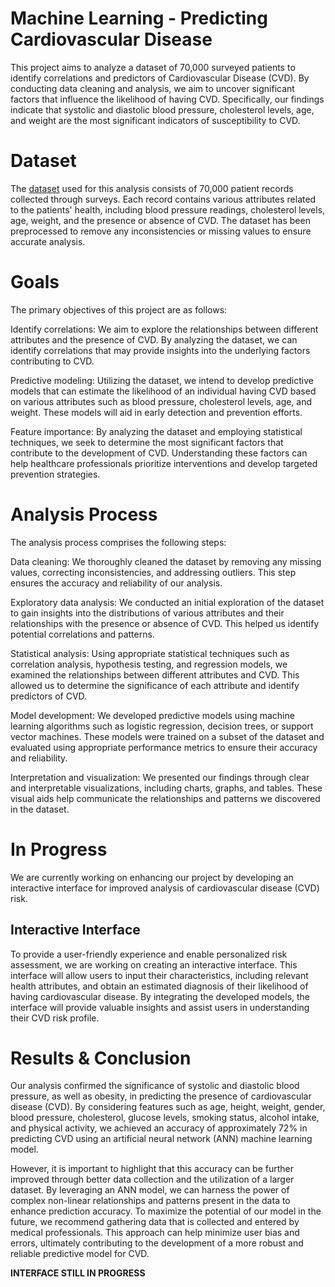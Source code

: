 # Machine Learning - Predicting Cardiovascular Disease
This project aims to analyze a dataset of 70,000 surveyed patients to identify correlations and predictors of Cardiovascular Disease (CVD). By conducting data cleaning and analysis, we aim to uncover significant factors that influence the likelihood of having CVD. Specifically, our findings indicate that systolic and diastolic blood pressure, cholesterol levels, age, and weight are the most significant indicators of susceptibility to CVD.

# Dataset
The [dataset](https://www.kaggle.com/datasets/sulianova/cardiovascular-disease-dataset) used for this analysis consists of 70,000 patient records collected through surveys. Each record contains various attributes related to the patients' health, including blood pressure readings, cholesterol levels, age, weight, and the presence or absence of CVD. The dataset has been preprocessed to remove any inconsistencies or missing values to ensure accurate analysis.

# Goals
The primary objectives of this project are as follows:

Identify correlations: We aim to explore the relationships between different attributes and the presence of CVD. By analyzing the dataset, we can identify correlations that may provide insights into the underlying factors contributing to CVD.

Predictive modeling: Utilizing the dataset, we intend to develop predictive models that can estimate the likelihood of an individual having CVD based on various attributes such as blood pressure, cholesterol levels, age, and weight. These models will aid in early detection and prevention efforts.

Feature importance: By analyzing the dataset and employing statistical techniques, we seek to determine the most significant factors that contribute to the development of CVD. Understanding these factors can help healthcare professionals prioritize interventions and develop targeted prevention strategies.

# Analysis Process
The analysis process comprises the following steps:

Data cleaning: We thoroughly cleaned the dataset by removing any missing values, correcting inconsistencies, and addressing outliers. This step ensures the accuracy and reliability of our analysis.

Exploratory data analysis: We conducted an initial exploration of the dataset to gain insights into the distributions of various attributes and their relationships with the presence or absence of CVD. This helped us identify potential correlations and patterns.

Statistical analysis: Using appropriate statistical techniques such as correlation analysis, hypothesis testing, and regression models, we examined the relationships between different attributes and CVD. This allowed us to determine the significance of each attribute and identify predictors of CVD.

Model development: We developed predictive models using machine learning algorithms such as logistic regression, decision trees, or support vector machines. These models were trained on a subset of the dataset and evaluated using appropriate performance metrics to ensure their accuracy and reliability.

Interpretation and visualization: We presented our findings through clear and interpretable visualizations, including charts, graphs, and tables. These visual aids help communicate the relationships and patterns we discovered in the dataset.

# In Progress
We are currently working on enhancing our project by developing an interactive interface for improved analysis of cardiovascular disease (CVD) risk.

## Interactive Interface
To provide a user-friendly experience and enable personalized risk assessment, we are working on creating an interactive interface. This interface will allow users to input their characteristics, including relevant health attributes, and obtain an estimated diagnosis of their likelihood of having cardiovascular disease. By integrating the developed models, the interface will provide valuable insights and assist users in understanding their CVD risk profile.

# Results & Conclusion
Our analysis confirmed the significance of systolic and diastolic blood pressure, as well as obesity, in predicting the presence of cardiovascular disease (CVD). By considering features such as age, height, weight, gender, blood pressure, cholesterol, glucose levels, smoking status, alcohol intake, and physical activity, we achieved an accuracy of approximately 72% in predicting CVD using an artificial neural network (ANN) machine learning model.

However, it is important to highlight that this accuracy can be further improved through better data collection and the utilization of a larger dataset. By leveraging an ANN model, we can harness the power of complex non-linear relationships and patterns present in the data to enhance prediction accuracy. To maximize the potential of our model in the future, we recommend gathering data that is collected and entered by medical professionals. This approach can help minimize user bias and errors, ultimately contributing to the development of a more robust and reliable predictive model for CVD.

**INTERFACE STILL IN PROGRESS**
